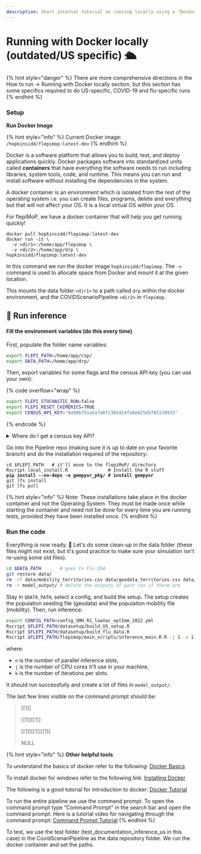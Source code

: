 ```yaml
---
description: Short internal tutorial on running locally using a "Docker" container.
---
```


# Running with Docker locally (outdated/US specific) 🛳

###

{% hint style="danger" %}
There are more comprehensive directions in the How to run -> Running with Docker locally section, but this section has some specifics required to do US-specific, COVID-19 and flu-specific runs
{% endhint %}

### Setup

**Run Docker Image**

{% hint style="info" %}
Current Docker image: `/hopkinsidd/flepimop:latest-dev`
{% endhint %}

Docker is a software platform that allows you to build, test, and deploy applications quickly. Docker packages software into standardized units called **containers** that have everything the software needs to run including libraries, system tools, code, and runtime. This means you can run and install software without installing the dependencies in the system.

A docker container is an environment which is isolated from the rest of the operating system i.e. you can create files, programs, delete and everything but that will not affect your OS. It is a local virtual OS within your OS.&#x20;

For flepiMoP, we have a docker container that will help you get running quickly!&#x20;

```
docker pull hopkinsidd/flepimop:latest-dev
docker run -it \
  -v <dir1>:/home/app/flepimop \
  -v <dir2>:/home/app/drp \
hopkinsidd/flepimop:latest-dev  
```

In this command we run the docker image `hopkinsidd/flepimop`. The `-v` command is used to allocate space from Docker and mount it at the given location.&#x20;

This mounts the data folder `<dir1>` to a path called `drp` within the docker environment, and the COVIDScenarioPipeline `<dir2>` in `flepimop`.&#x20;

## 🚀 Run inference

#### Fill the environment variables (do this every time)

First, populate the folder name variables:

```bash
export FLEPI_PATH=/home/app/csp/
export DATA_PATH=/home/app/drp/
```

Then, export variables for some flags and the census API key (you can use your own):

{% code overflow="wrap" %}
```bash
export FLEPI_STOCHASTIC_RUN=false
export FLEPI_RESET_CHIMERICS=TRUE
export CENSUS_API_KEY="6a98b751a5a7a6fc365d14fa8e825d5785138935"
```
{% endcode %}

<details>

<summary>Where do I get a census key API?</summary>

The Census Data Application Programming Interface (API) is an API that gives the public access to raw statistical data from various Census Bureau data programs.  To acquire your own API Key, click [here](https://api.census.gov/data/key\_signup.html).

After you enter your details, you should receive an email using which you can activate your key and then use it.

_Note: Do not enter the API Key in quotes, copy the key as it is._

</details>

Go into the Pipeline repo (making sure it is up to date on your favorite branch) and do the installation required of the repository:

<pre class="language-bash"><code class="lang-bash">cd $FLEPI_PATH   # it'll move to the flepiMoP/ directory
Rscript local_install.R               # Install the R stuff
<strong>pip install --no-deps -e gempyor_pkg/ # install gempyor
</strong>git lfs install
git lfs pull
</code></pre>

{% hint style="info" %}
Note: These installations take place in the docker container and not the Operating System. They must be made once while starting the container and need not be done for every time you are running tests, provided they have been installed once.
{% endhint %}

### Run the code

Everything is now ready. 🎉 Let's do some clean-up in the data folder (these files might not exist, but it's good practice to make sure your simulation isn't re-using some old files).&#x20;

```bash
cd $DATA_PATH       # goes to Flu_USA
git restore data/
rm -rf data/mobility_territories.csv data/geodata_territories.csv data/us_data.csv
rm -r model_output/ # delete the outputs of past run if there are
```

Stay in `$DATA_PATH`, select a config, and build the setup. The setup creates the population seeding file (geodata) and the population mobility file (mobility). Then, run inference:

```bash
export CONFIG_PATH=config_SMH_R1_lowVac_optImm_2022.yml
Rscript $FLEPI_PATH/datasetup/build_US_setup.R
Rscript $FLEPI_PATH/datasetup/build_flu_data.R
Rscript $FLEPI_PATH/flepimop/main_scripts/inference_main.R.R -j 1 -n 1 -k 1
```

where:

* `n` is the number of parallel inference slots,
* `j` is the number of CPU cores it'll use in your machine,
* `k` is the number of iterations per slots.

It should run successfully and create a lot of files in `model_output/`.&#x20;

The last few lines visible on the command prompt should be:

> \[\[1]]
>
> \[\[1]]\[\[1]]
>
> \[\[1]]\[\[1]]\[\[1]]
>
> NULL

{% hint style="info" %}
**Other helpful tools**

To understand the basics of docker refer to the following: [Docker Basics](https://www.docker.com/)

To install docker for windows refer to the following link: [Installing Docker](https://docs.docker.com/desktop/windows/install/)

The following is a good tutorial for introduction to docker: [Docker Tutorial](https://www.youtube.com/watch?v=gFjxB0Jn8Wo\&list=PL6gx4Cwl9DGBkvpSIgwchk0glHLz7CQ-7)

To run the entire pipeline we use the command prompt. To open the command prompt type “Command Prompt" in the search bar and open the command prompt. Here is a tutorial video for navigating through the command prompt: [Command Prompt Tutorial](https://www.youtube.com/watch?v=A3nwRCV-bTU)
{% endhint %}

To test, we use the test folder (test\_documentation\_inference\_us in this case) in the CovidScenariPipeline as the data repository folder. We run the docker container and set the paths.
